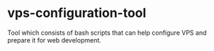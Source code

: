 # vps-configuration-tool
Tool which consists of bash scripts that can help configure VPS and prepare it for web development.
